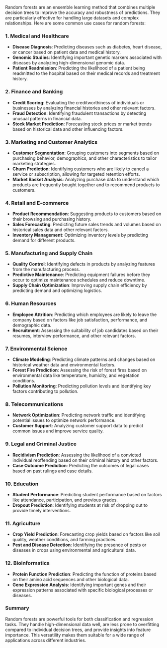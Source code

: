 Random forests are an ensemble learning method that combines multiple decision trees to improve the accuracy and robustness of predictions. They are particularly effective for handling large datasets and complex relationships. Here are some common use cases for random forests:

### 1. Medical and Healthcare
- **Disease Diagnosis**: Predicting diseases such as diabetes, heart disease, or cancer based on patient data and medical history.
- **Genomic Studies**: Identifying important genetic markers associated with diseases by analyzing high-dimensional genomic data.
- **Patient Readmission**: Predicting the likelihood of a patient being readmitted to the hospital based on their medical records and treatment history.

### 2. Finance and Banking
- **Credit Scoring**: Evaluating the creditworthiness of individuals or businesses by analyzing financial histories and other relevant factors.
- **Fraud Detection**: Identifying fraudulent transactions by detecting unusual patterns in financial data.
- **Stock Market Prediction**: Forecasting stock prices or market trends based on historical data and other influencing factors.

### 3. Marketing and Customer Analytics
- **Customer Segmentation**: Grouping customers into segments based on purchasing behavior, demographics, and other characteristics to tailor marketing strategies.
- **Churn Prediction**: Identifying customers who are likely to cancel a service or subscription, allowing for targeted retention efforts.
- **Market Basket Analysis**: Analyzing purchase data to understand which products are frequently bought together and to recommend products to customers.

### 4. Retail and E-commerce
- **Product Recommendation**: Suggesting products to customers based on their browsing and purchasing history.
- **Sales Forecasting**: Predicting future sales trends and volumes based on historical sales data and other relevant factors.
- **Inventory Management**: Optimizing inventory levels by predicting demand for different products.

### 5. Manufacturing and Supply Chain
- **Quality Control**: Identifying defects in products by analyzing features from the manufacturing process.
- **Predictive Maintenance**: Predicting equipment failures before they occur to optimize maintenance schedules and reduce downtime.
- **Supply Chain Optimization**: Improving supply chain efficiency by predicting demand and optimizing logistics.

### 6. Human Resources
- **Employee Attrition**: Predicting which employees are likely to leave the company based on factors like job satisfaction, performance, and demographic data.
- **Recruitment**: Assessing the suitability of job candidates based on their resumes, interview performance, and other relevant factors.

### 7. Environmental Science
- **Climate Modeling**: Predicting climate patterns and changes based on historical weather data and environmental factors.
- **Forest Fire Prediction**: Assessing the risk of forest fires based on environmental data like temperature, humidity, and vegetation conditions.
- **Pollution Monitoring**: Predicting pollution levels and identifying key factors contributing to pollution.

### 8. Telecommunications
- **Network Optimization**: Predicting network traffic and identifying potential issues to optimize network performance.
- **Customer Support**: Analyzing customer support data to predict common issues and improve service quality.

### 9. Legal and Criminal Justice
- **Recidivism Prediction**: Assessing the likelihood of a convicted individual reoffending based on their criminal history and other factors.
- **Case Outcome Prediction**: Predicting the outcomes of legal cases based on past rulings and case details.

### 10. Education
- **Student Performance**: Predicting student performance based on factors like attendance, participation, and previous grades.
- **Dropout Prediction**: Identifying students at risk of dropping out to provide timely interventions.

### 11. Agriculture
- **Crop Yield Prediction**: Forecasting crop yields based on factors like soil quality, weather conditions, and farming practices.
- **Pest and Disease Detection**: Identifying the presence of pests or diseases in crops using environmental and agricultural data.

### 12. Bioinformatics
- **Protein Function Prediction**: Predicting the function of proteins based on their amino acid sequences and other biological data.
- **Gene Expression Analysis**: Identifying important genes and their expression patterns associated with specific biological processes or diseases.

### Summary
Random forests are powerful tools for both classification and regression tasks. They handle high-dimensional data well, are less prone to overfitting compared to individual decision trees, and provide insights into feature importance. This versatility makes them suitable for a wide range of applications across different industries.